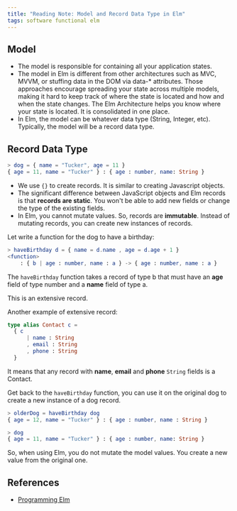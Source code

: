 ```yaml
---
title: "Reading Note: Model and Record Data Type in Elm"
tags: software functional elm
---
```


## Model

- The model is responsible for containing all your application states.
- The model in Elm is different from other architectures such as MVC, MVVM, or stuffing data in the DOM via data-* attributes. Those approaches encourage spreading your state across multiple models, making it hard to keep track of where the state is located and how and when the state changes. The Elm Architecture helps you know where your state is located. It is consolidated in one place.
- In Elm, the model can be whatever data type (String, Integer, etc). Typically, the model will be a record data type.

## Record Data Type

```elm
> dog = { name = "Tucker", age = 11 }
{ age = 11, name = "Tucker" } : { age : number, name: String }
```

- We use `{}` to create records. It is similar to creating Javascript objects.
- The significant difference between JavaScript objects and Elm records is that **records are static**. You won't be able to add new fields or change the type of the existing fields.
- In Elm, you cannot mutate values. So, records are **immutable**. Instead of mutating records, you can create new instances of records.

Let write a function for the dog to have a birthday:

```elm
> haveBirthday d = { name = d.name , age = d.age + 1 }
<function>
    : { b | age : number, name : a } -> { age : number, name : a }
```

The `haveBirthday` function takes a record of type b that must have an **age** field of type number and a **name** field of type a.

This is an extensive record.

Another example of extensive record:

```elm
type alias Contact c =
  { c
      | name : String
      , email : String
      , phone : String
  }
```

It means that any record with **name**, **email** and **phone** `String`  fields is a Contact.

Get back to the `haveBirthday` function, you can use it on the original dog to create a new instance of a dog record.

```elm
> olderDog = haveBirthday dog
{ age = 12, name = "Tucker" } : { age : number, name : String }

> dog
{ age = 11, name = "Tucker" } : { age : number, name: String }
```

So, when using Elm, you do not mutate the model values. You create a new value from the original one.

## References

- [Programming Elm](https://pragprog.com/titles/jfelm/programming-elm/)

